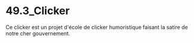 # 49.3_Clicker
Ce clicker est un projet d'école de clicker humoristique faisant la satire de notre cher gouvernement.

